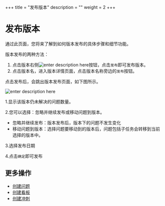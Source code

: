 ﻿+++
title = "发布版本"
description = ""
weight = 2
+++

# 发布版本

通过此页面，您将来了解到如何版本发布的具体步骤和细节功能。

版本发布的两种方法：

1. 点击版本右侧![enter description here](/docs/user-guide/agile/imge/image1.png "image1")按钮，点击`发布`即可发布版本。
2. 点击版本名，进入版本详情页面，点击版本名称旁边的`发布`按钮。

点击发布后，会跳出版本发布页面，如下图所示。

![enter description here](/docs/user-guide/agile/imge/image37.png)

1.显示该版本仍未解决的问题数量。

2.您可以选择：忽略并继续发布或移动问题到版本。

 - 忽略并继续发布：版本发布后，版本下的问题不发生变化
 - 移动问题到版本：选择问题要移动到的版本后，问题包括子任务会转移到当前选择的版本中。

3.选择发布日期

4.点击`确定`即可发布


## 更多操作

- [创建问题](../../issue/create-issue)
- [创建看板](../../sprint/create-kanban)
- [创建冲刺](../../backlog/sprint1/#创建冲刺)
